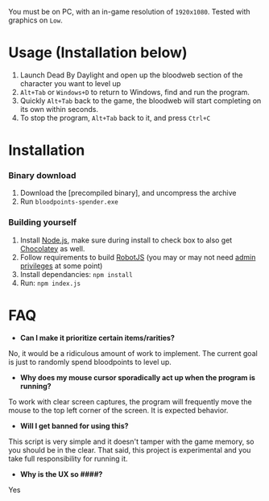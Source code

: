 You must be on PC, with an in-game resolution of `1920x1080`. Tested with graphics on `Low`.

# Usage (Installation below)

1. Launch Dead By Daylight and open up the bloodweb section of the character you want to level up
2. `Alt+Tab` or `Windows+D` to return to Windows, find and run the program.
3. Quickly `Alt+Tab` back to the game, the bloodweb will start completing on its own within seconds.
4. To stop the program, `Alt+Tab` back to it, and press `Ctrl+C`

# Installation

### Binary download

1. Download the [precompiled binary], and uncompress the archive
2. Run `bloodpoints-spender.exe`

### Building yourself

1. Install [Node.js](https://nodejs.org/en/download/), make sure during install to check box to also get [Chocolatey](https://user-images.githubusercontent.com/3109072/68096791-82350c00-fe89-11e9-8cfa-b4619ce96162.jpg) as well.
2. Follow requirements to build [RobotJS](http://robotjs.io/docs/building) (you may or may not need [admin privileges](https://caiomsouza.medium.com/fix-for-powershell-script-not-digitally-signed-69f0ed518715]) at some point)
3. Install dependancies: `npm install`
4. Run: `npm index.js`

# FAQ

- **Can I make it prioritize certain items/rarities?**

No, it would be a ridiculous amount of work to implement. The current goal is just to randomly spend bloodpoints to level up.

- **Why does my mouse cursor sporadically act up when the program is running?**

To work with clear screen captures, the program will frequently move the mouse to the top left corner of the screen. It is expected behavior.

- **Will I get banned for using this?**

This script is very simple and it doesn't tamper with the game memory, so you should be in the clear.
That said, this project is experimental and you take full responsibility for running it.

- **Why is the UX so ####?**

Yes
